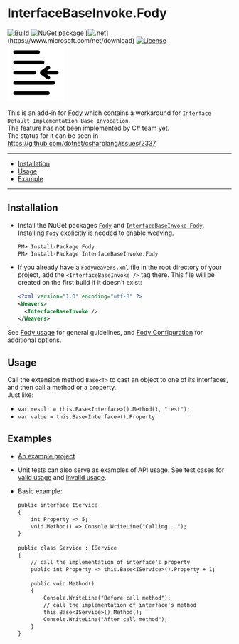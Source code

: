 # InterfaceBaseInvoke.Fody

[![Build](https://github.com/huoshan12345/InterfaceBaseInvoke.Fody/workflows/Build/badge.svg)](https://github.com/huoshan12345/InterfaceBaseInvoke.Fody/actions?query=workflow%3ABuild)
[![NuGet package](https://img.shields.io/nuget/v/InterfaceBaseInvoke.Fody.svg?logo=NuGet)](https://www.nuget.org/packages/InterfaceBaseInvoke.Fody)
[![.net](https://img.shields.io/badge/.net%20standard-2.1-ff69b4.svg?)](https://www.microsoft.com/net/download)
[![License](https://img.shields.io/badge/license-MIT-blue.svg)](https://github.com/huoshan12345/InterfaceBaseInvoke.Fody/blob/master/LICENSE)  
![Icon](https://github.com/huoshan12345/InterfaceBaseInvoke.Fody/raw/master/icon.png)

This is an add-in for [Fody](https://github.com/Fody/Fody) which contains a workaround for `Interface Default Implementation Base Invocation`.  
The feature has not been implemented by C# team yet.  
The status for it can be seen in https://github.com/dotnet/csharplang/issues/2337 

---
 - [Installation](#installation)
 - [Usage](#usage)
 - [Example](#examples) 
---

## Installation
- Install the NuGet packages [`Fody`](https://www.nuget.org/packages/Fody) and [`InterfaceBaseInvoke.Fody`](https://www.nuget.org/packages/InterfaceBaseInvoke.Fody). Installing `Fody` explicitly is needed to enable weaving.

  ```
  PM> Install-Package Fody
  PM> Install-Package InterfaceBaseInvoke.Fody
  ```

- If you already have a `FodyWeavers.xml` file in the root directory of your project, add the `<InterfaceBaseInvoke />` tag there. This file will be created on the first build if it doesn't exist:

  ```XML
  <?xml version="1.0" encoding="utf-8" ?>
  <Weavers>
    <InterfaceBaseInvoke />
  </Weavers>
  ```
See [Fody usage](https://github.com/Fody/Home/blob/master/pages/usage.md) for general guidelines, and [Fody Configuration](https://github.com/Fody/Home/blob/master/pages/configuration.md) for additional options.

## Usage
Call the extension method `Base<T>` to cast an object to one of its interfaces, and then call a method or a property.  
Just like: 
- `var result = this.Base<Interface>().Method(1, "test");`
- `var value = this.Base<Interface>().Property`

## Examples
- [An example project](https://github.com/huoshan12345/InterfaceBaseInvoke.Fody/tree/master/src/InterfaceBaseInvoke.Example)

- Unit tests can also serve as examples of API usage. See test cases for [valid usage](https://github.com/huoshan12345/InterfaceBaseInvoke.Fody/tree/master/test/InterfaceBaseInvoke.Tests.AssemblyToProcess) and [invalid usage](https://github.com/huoshan12345/InterfaceBaseInvoke.Fody/tree/master/test/InterfaceBaseInvoke.Tests.InvalidAssemblyToProcess).

- Basic example:
    ```
    public interface IService
    {
        int Property => 5;
        void Method() => Console.WriteLine("Calling...");
    }

    public class Service : IService
    {
        // call the implementation of interface's property
        public int Property => this.Base<IService>().Property + 1;

        public void Method()
        {
            Console.WriteLine("Before call method");
            // call the implementation of interface's method
            this.Base<IService>().Method();
            Console.WriteLine("After call method");
        }
    }
    ```
